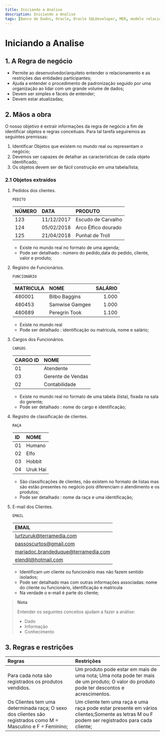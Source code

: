 ```yaml
---
title: Iniciando a Analise
description: Iniciando a Analise
tags: [Banco de Dados, Oracle, Oracle SQLDeveloper, MER, modelo relacional,PostgreSQL]
---
```


# Iniciando a Analise

## 1. A Regra de negócio
- Permite ao desenvolvedor/arquiteto entender o relacionamento e as restrições das entidades participantes;
- Ajuda a entender o procedimento de padronização seguido por uma organização ao lidar com um grande volume de dados;
- Devem ser simples e fáceis de entender;
- Devem estar atualizadas;

## 2. Mãos a obra
O nosso objetivo é extrair informações da regra de negócio a fim de identificar objetos e regras conceituais. Para tal tarefa seguiremos as seguintes premissas:

1. Identificar Objetos que existem no mundo real ou representam o negócio;
1. Devemos ser capazes de detalhar as características de cada objeto identificado;
1. Os objetos devem ser de fácil construção em uma tabela/lista;

### 2.1 Objetos extraídos
1. Pedidos dos clientes.

    `PEDITO`

    |NÚMERO|	DATA|	PRODUTO|
    |:-    |:-     |:-    |
    |123	 |11/12/2017|	Escudo de Carvalho|
    |124	 |05/02/2018|	Arco Élfico dourado|
    |125	 |21/04/2018|	Punhal de Troll|

    - Existe no mundo real no formato de uma agenda;
    - Pode ser detalhado : número do pedido,data do pedido, cliente, valor e produto;

1. Registro de Funcionários.

    `FUNCIONÁRIO`

    | MATRICULA |	NOME          |	SALÁRIO|
    |:-         |:-             |-:      |
    |480001     |	Bilbo Baggins |	1.000   |
    |480453	    |Samwise Gamgee |	1.000   |
    |480689	    |Peregrin Took  |	1.100   |

    - Existe no mundo real
    - Pode ser detalhado : identificação ou matricula, nome e salário;
1. Cargos dos Funcionários.

    `CARGOS`

    |CARGO ID|	NOME|
    |:-      |:-    |
    |01	     |Atendente|
    |03	     |Gerente de Vendas|
    |02	     |Contabilidade|

    - Existe no mundo real no formato de uma tabela (lista), fixada na sala do gerente;
    - Pode ser detalhado : nome do cargo e identificação;

1. Registro de classificação de clientes.

    `RAÇA`

    |ID|NOME  |
    |:-|:-  |
    |01|	Humano|
    |02|	Elfo|
    |03|	Hobbit|
    |04|	Uruk Hai|

    - São classificações de clientes, não existem no formato de listas mas são estão presentes no negócio pois diferenciam o atendimento e os produtos;
    - Pode ser detalhado : nome da raça e uma identificação;
1. E-mail dos Clientes.

    `EMAIL`

    |EMAIL|
    |:-|
    |lurtzuruk@terramedia.com|
    |passoscurtos@gmail.com|
    |mariadoc.brandeduque@terramedia.com|
    |elendil@hotmail.com|

    - Identificam um cliente ou funcionário mas não fazem sentido isolados;
    - Pode ser detalhado mas com outras informações associadas: nome do cliente ou funcionário, identificação e matricula
    - Na verdade o e-mail é parte do cliente;

> **Nota**
>
>Entender os seguintes conceitos ajudam a fazer a análise:
> - Dado
> - Informação
> - Conhecimento

## 3. Regras e restrições
|Regras             |Restrições           |
|:-                 |:-                   |
|Para cada nota são registrados os produtos vendidos.| Um produto pode estar em mais de uma nota; Uma nota pode ter mais de um produto; O valor do produto pode ter descontos e acrescimentos.|
|Os Clientes tem uma determinada raça; O sexo dos clientes são registrados como M = Masculino e F = Feminino;|Um cliente tem uma raça e uma raça pode estar presente em vários clientes;Somente as letras M ou F podem ser registrados para cada cliente;|
